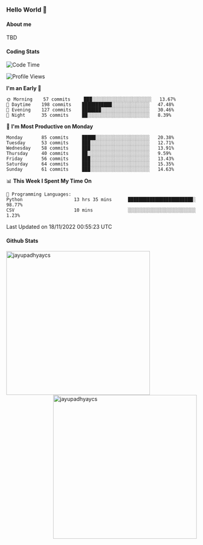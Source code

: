 ### Hello World 👋
#### About me
TBD
#### Coding Stats
<!--START_SECTION:waka-->
![Code Time](http://img.shields.io/badge/Code%20Time-274%20hrs%2037%20mins-blue)

![Profile Views](http://img.shields.io/badge/Profile%20Views-0-blue)

**I'm an Early 🐤** 

```text
🌞 Morning    57 commits     ███░░░░░░░░░░░░░░░░░░░░░░   13.67% 
🌆 Daytime    198 commits    ███████████░░░░░░░░░░░░░░   47.48% 
🌃 Evening    127 commits    ███████░░░░░░░░░░░░░░░░░░   30.46% 
🌙 Night      35 commits     ██░░░░░░░░░░░░░░░░░░░░░░░   8.39%

```
📅 **I'm Most Productive on Monday** 

```text
Monday       85 commits     █████░░░░░░░░░░░░░░░░░░░░   20.38% 
Tuesday      53 commits     ███░░░░░░░░░░░░░░░░░░░░░░   12.71% 
Wednesday    58 commits     ███░░░░░░░░░░░░░░░░░░░░░░   13.91% 
Thursday     40 commits     ██░░░░░░░░░░░░░░░░░░░░░░░   9.59% 
Friday       56 commits     ███░░░░░░░░░░░░░░░░░░░░░░   13.43% 
Saturday     64 commits     ███░░░░░░░░░░░░░░░░░░░░░░   15.35% 
Sunday       61 commits     ███░░░░░░░░░░░░░░░░░░░░░░   14.63%

```


📊 **This Week I Spent My Time On** 

```text
💬 Programming Languages: 
Python                   13 hrs 35 mins      ████████████████████████░   98.77% 
CSV                      10 mins             ░░░░░░░░░░░░░░░░░░░░░░░░░   1.23%

```


 Last Updated on 18/11/2022 00:55:23 UTC
<!--END_SECTION:waka-->
#### Github Stats

<p  ><img align="left" src="https://github-readme-stats.vercel.app/api/top-langs?username=jayupadhyaycs&theme=tokyonight&show_icons=true&locale=en&layout=compact" alt="jayupadhyaycs" width="380px"  /> 
<img align="right" src="https://github-readme-streak-stats.herokuapp.com/?user=jayupadhyaycs&theme=tokyonight&" alt="jayupadhyaycs" width="380px"/>
</p>




<!--
**JayUpadhyayCS/JayUpadhyayCS** is a ✨ _special_ ✨ repository because its `README.md` (this file) appears on your GitHub profile.

Here are some ideas to get you started:

- 🔭 I’m currently working on ...
- 🌱 I’m currently learning ...
- 👯 I’m looking to collaborate on ...
- 🤔 I’m looking for help with ...
- 💬 Ask me about ...
- 📫 How to reach me: ...
- 😄 Pronouns: ...
- ⚡ Fun fact: ...
-->
